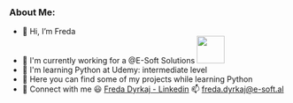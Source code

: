 ### About Me:
- 👋 Hi, I’m Freda
- 🏦 I'm currently working for a @E-Soft Solutions
      <img src="https://e-soft.al/wp-content/uploads/2015/07/Logo.png" width="50">
- 🌱 I'm learning Python at Udemy: intermediate level
- 📝 Here you can find some of my projects while learning Python
- 👯 Connect with me :smiley: [Freda Dyrkaj - Linkedin](https://www.linkedin.com/in/freda-dyrkaj-0028437a/)
📫 freda.dyrkaj@e-soft.al
